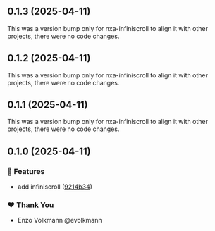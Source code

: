 ## 0.1.3 (2025-04-11)

This was a version bump only for nxa-infiniscroll to align it with other projects, there were no code changes.

## 0.1.2 (2025-04-11)

This was a version bump only for nxa-infiniscroll to align it with other projects, there were no code changes.

## 0.1.1 (2025-04-11)

This was a version bump only for nxa-infiniscroll to align it with other projects, there were no code changes.

## 0.1.0 (2025-04-11)

### 🚀 Features

- add infiniscroll ([9214b34](https://github.com/nextrap/nextrap-monorepo/commit/9214b34))

### ❤️ Thank You

- Enzo Volkmann @evolkmann
